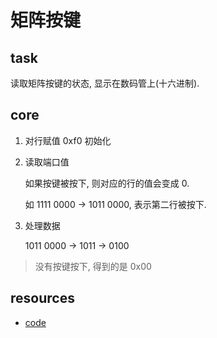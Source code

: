 # 矩阵按键

## task

读取矩阵按键的状态, 显示在数码管上(十六进制).

## core

1. 对行赋值 0xf0 初始化
2. 读取端口值

   如果按键被按下, 则对应的行的值会变成 0.

   如 1111 0000 -> 1011 0000, 表示第二行被按下.

3. 处理数据

   1011 0000 -> 1011 -> 0100

> 没有按键按下, 得到的是 0x00

## resources

- [code](https://github.com/dzylikecode/MCU-8051/blob/master/experiment/06-key-matrix/main.c)
